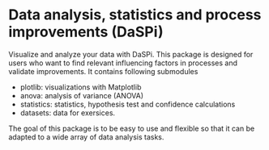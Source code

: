 # Data analysis, statistics and process improvements (DaSPi)

Visualize and analyze your data with DaSPi. This package is designed for users who want to find relevant influencing factors in processes and validate improvements.
It contains following submodules 
- plotlib: visualizations with Matplotlib
- anova: analysis of variance (ANOVA)
- statistics: statistics, hypothesis test and confidence calculations
- datasets: data for exersices. 

The goal of this package is to be easy to use and flexible so that it can be adapted to a wide array of data analysis tasks.
